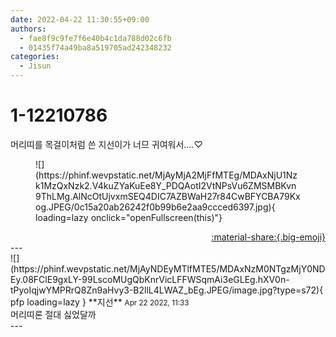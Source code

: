 ```yaml
---
date: 2022-04-22 11:30:55+09:00
authors:
  - fae8f9c9fe7f6e40b4c1da788d02c6fb
  - 01435f74a49ba8a519705ad242348232
categories:
  - Jisun
---
```


# 1-12210786

<div class="post-container" markdown="1">
<div class="content-container md-sidebar__scrollwrap" markdown="1">

머리띠를 목걸이처럼 쓴 지선이가 너므 귀여워서....♡
<figure markdown="1">
![](https://phinf.wevpstatic.net/MjAyMjA2MjFfMTEg/MDAxNjU1Nzk1MzQxNzk2.V4kuZYaKuEe8Y_PDQAotI2VtNPsVu6ZMSMBKvn9ThLMg.AlNcOtUjvxmSEQ4DIC7AZBWaH27r84CwBFYCBA79Kxog.JPEG/0c15a20ab26242f0b99b6e2aa9ccced6397.jpg){ loading=lazy onclick="openFullscreen(this)"}
</figure>


</div>
</div>

<div style="text-align: right;" markdown="1">
<a href="https://weverse.io/fromis9/fanpost/1-12210786" style="text-align: right;">:material-share:{.big-emoji}</a>
</div>
---

<div class="comments-container md-sidebar__scrollwrap" markdown="1">
<div class="comment" markdown="1">
<div class='id-container' markdown="1">
![](https://phinf.wevpstatic.net/MjAyNDEyMTlfMTE5/MDAxNzM0NTgzMjY0NDEy.08FClE9gxLY-99LscoMUgQbKnrVicLFFWSqmAi3eGLEg.hXV0n-tPyoIqjwYMPRrQ8Zn9aHvy3-B2llL4LWAZ_bEg.JPEG/image.jpg?type=s72){ pfp loading=lazy }
**<span class="artist">지선</span>** <small>Apr 22 2022, 11:33</small><br>
</div>
<div class='comment-body' markdown="1">
머리띠론 절대 싫었달까
</div>
</div>
</div>
---
